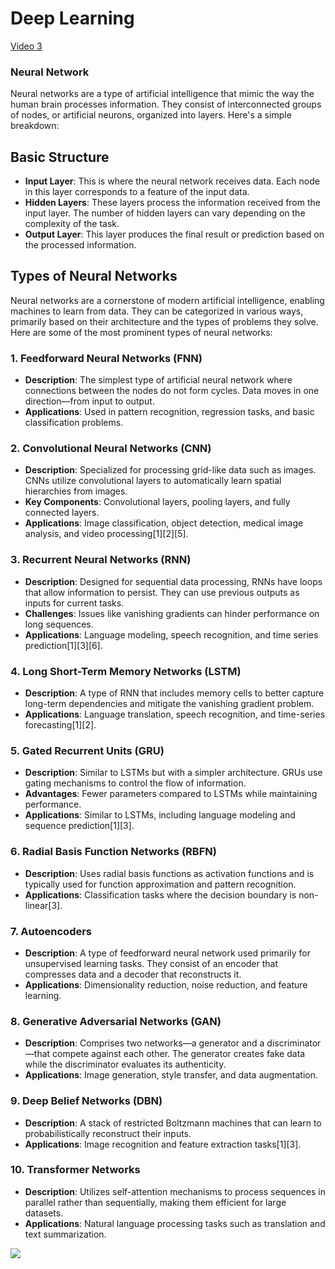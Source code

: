 # **Deep Learning**

[Video 3](https://youtu.be/fne_UE7hDn0?si=8WsJVmuqCSi2Ps8r)

### **Neural Network**

Neural networks are a type of artificial intelligence that mimic the way the human brain processes information. They consist of interconnected groups of nodes, or artificial neurons, organized into layers. Here's a simple breakdown:

## **Basic Structure**

- **Input Layer**: This is where the neural network receives data. Each node in this layer corresponds to a feature of the input data.
- **Hidden Layers**: These layers process the information received from the input layer. The number of hidden layers can vary depending on the complexity of the task.
- **Output Layer**: This layer produces the final result or prediction based on the processed information.

## Types of Neural Networks

Neural networks are a cornerstone of modern artificial intelligence, enabling machines to learn from data. They can be categorized in various ways, primarily based on their architecture and the types of problems they solve. Here are some of the most prominent types of neural networks:

### **1. Feedforward Neural Networks (FNN)**

- **Description**: The simplest type of artificial neural network where connections between the nodes do not form cycles. Data moves in one direction—from input to output.
- **Applications**: Used in pattern recognition, regression tasks, and basic classification problems.

### **2. Convolutional Neural Networks (CNN)**

- **Description**: Specialized for processing grid-like data such as images. CNNs utilize convolutional layers to automatically learn spatial hierarchies from images.
- **Key Components**: Convolutional layers, pooling layers, and fully connected layers.
- **Applications**: Image classification, object detection, medical image analysis, and video processing[1][2][5].

### **3. Recurrent Neural Networks (RNN)**

- **Description**: Designed for sequential data processing, RNNs have loops that allow information to persist. They can use previous outputs as inputs for current tasks.
- **Challenges**: Issues like vanishing gradients can hinder performance on long sequences.
- **Applications**: Language modeling, speech recognition, and time series prediction[1][3][6].

### **4. Long Short-Term Memory Networks (LSTM)**

- **Description**: A type of RNN that includes memory cells to better capture long-term dependencies and mitigate the vanishing gradient problem.
- **Applications**: Language translation, speech recognition, and time-series forecasting[1][2].

### **5. Gated Recurrent Units (GRU)**

- **Description**: Similar to LSTMs but with a simpler architecture. GRUs use gating mechanisms to control the flow of information.
- **Advantages**: Fewer parameters compared to LSTMs while maintaining performance.
- **Applications**: Similar to LSTMs, including language modeling and sequence prediction[1][3].

### **6. Radial Basis Function Networks (RBFN)**

- **Description**: Uses radial basis functions as activation functions and is typically used for function approximation and pattern recognition.
- **Applications**: Classification tasks where the decision boundary is non-linear[3].

### **7. Autoencoders**

- **Description**: A type of feedforward neural network used primarily for unsupervised learning tasks. They consist of an encoder that compresses data and a decoder that reconstructs it.
- **Applications**: Dimensionality reduction, noise reduction, and feature learning.

### **8. Generative Adversarial Networks (GAN)**

- **Description**: Comprises two networks—a generator and a discriminator—that compete against each other. The generator creates fake data while the discriminator evaluates its authenticity.
- **Applications**: Image generation, style transfer, and data augmentation.

### **9. Deep Belief Networks (DBN)**

- **Description**: A stack of restricted Boltzmann machines that can learn to probabilistically reconstruct their inputs.
- **Applications**: Image recognition and feature extraction tasks[1][3].

### **10. Transformer Networks**

- **Description**: Utilizes self-attention mechanisms to process sequences in parallel rather than sequentially, making them efficient for large datasets.
- **Applications**: Natural language processing tasks such as translation and text summarization.

<img src="https://miro.medium.com/v2/resize:fit:2000/1*cuTSPlTq0a_327iTPJyD-Q.png" >